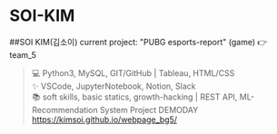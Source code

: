 # SOI-KIM
##SOI KIM(김소이)
current project: "PUBG esports-report" (game) 👉 team_5

  >  💻 Python3, MySQL, GIT/GitHub | Tableau, HTML/CSS  
  > ✨ VSCode, JupyterNotebook, Notion, Slack   
  > 📚 soft skills, basic statics, growth-hacking | REST API, ML-Recommendation System 
  > Project DEMODAY https://kimsoi.github.io/webpage_bg5/
  
